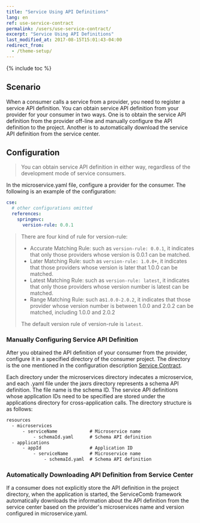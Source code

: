 ```yaml
---
title: "Service Using API Definitions"
lang: en
ref: use-service-contract
permalink: /users/use-service-contract/
excerpt: "Service Using API Definitions"
last_modified_at: 2017-08-15T15:01:43-04:00
redirect_from:
  - /theme-setup/
---
```


{% include toc %}
## Scenario

When a consumer calls a service from a provider, you need to register a service API definition. You can obtain service API definition from your provider for your consumer in two ways. One is to obtain the service API definition from the provider off-line and manually configure the API definition to the project. Another is to automatically download the service API definition from the service center.

## Configuration

> You can obtain service API definition in either way, regardless of the development mode of service consumers.

In the microservice.yaml file, configure a provider for the consumer. The following is an example of the configuration:

```yaml
cse:
  # other configurations omitted
  references:
    springmvc:
      version-rule: 0.0.1
```

> There are four kind of rule for version-rule:
>
> * Accurate Matching Rule: such as `version-rule: 0.0.1`, it indicates that only those  providers whose version is 0.0.1 can be matched.
> * Later Matching Rule: such as `version-rule: 1.0.0+`, it indicates that those providers whose version is later that 1.0.0 can be matched.
> * Latest Matching Rule: such as `version-rule: latest`, it indicates that only  those providers whose version number is latest can be matched.
> * Range Matching Rule: such as`1.0.0-2.0.2`,  it indicates that those provider whose version number is between 1.0.0 and 2.0.2 can be matched, including 1.0.0 and 2.0.2
>
> The default version rule of version-rule is `latest`.

### Manually Configuring Service API Definition

After you obtained the API definition of your consumer from the provider, configure it in a specified directory of the consumer project. The directory is the one mentioned in the configuration description [Service Contract](/users/service-contract/).

Each directory under the microservices directory indecates a microservice, and each .yaml file under the jaxrs directory represents a schema API definition. The file name is the schema ID. The service API definitions whose application IDs need to be specified are stored under the applications directory for cross-application calls. The directory structure is as follows:
```txt
resources
  - microservices
      - serviceName            # Microservice name
          - schemaId.yaml      # Schema API definition
  - applications
      - appId                  # Application ID
          - serviceName        # Microservice name
              - schemaId.yaml  # Schema API definition
```

### Automatically Downloading API Definition from Service Center

If a consumer does not explicitly store the API definition in the project directory, when the application is started, the ServiceComb framework automatically downloads the information about the API definition from the service center based on the provider's microservices name and version configured in microservice.yaml.
